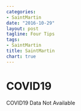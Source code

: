 ```yaml
---
categories:
- SaintMartin
date: "2016-10-29"
layout: post
tagline: Four Tips
tags:
- SaintMartin
title: SaintMartin
chart: true
---
```



# COVID19
COVID19 Data Not Available
